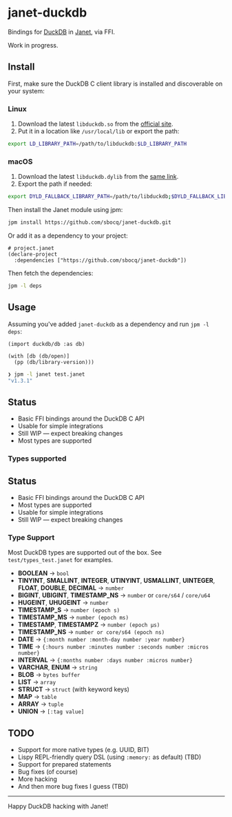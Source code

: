 # janet-duckdb

Bindings for [DuckDB](https://duckdb.org/) in [Janet](https://janet-lang.org/), via FFI.

Work in progress.

## Install

First, make sure the DuckDB C client library is installed and discoverable on your system:

### Linux

1. Download the latest `libduckdb.so` from the [official site](https://duckdb.org/docs/installation/?version=stable\&environment=cplusplus\&platform=linux\&download_method=direct\&architecture=x86_64).
2. Put it in a location like `/usr/local/lib` or export the path:

```bash
export LD_LIBRARY_PATH=/path/to/libduckdb:$LD_LIBRARY_PATH
```

### macOS

1. Download the latest `libduckdb.dylib` from the [same link](https://duckdb.org/docs/installation/?version=stable\&environment=cplusplus\&platform=linux\&download_method=direct).
2. Export the path if needed:

```bash
export DYLD_FALLBACK_LIBRARY_PATH=/path/to/libduckdb;$DYLD_FALLBACK_LIBRARY_PATH
```

Then install the Janet module using jpm:

```bash
jpm install https://github.com/sbocq/janet-duckdb.git
```

Or add it as a dependency to your project:

```janet
# project.janet
(declare-project
  :dependencies ["https://github.com/sbocq/janet-duckdb"])
```

Then fetch the dependencies:

```bash
jpm -l deps
```

## Usage

Assuming you've added `janet-duckdb` as a dependency and run `jpm -l deps`:

```janet
(import duckdb/db :as db)

(with [db (db/open)]
  (pp (db/library-version)))
```

```bash
❯ jpm -l janet test.janet
"v1.3.1"
```

## Status

- Basic FFI bindings around the DuckDB C API
- Usable for simple integrations
- Still WIP — expect breaking changes
- Most types are supported

### Types supported

## Status

- Basic FFI bindings around the DuckDB C API
- Most types are supported
- Usable for simple integrations
- Still WIP — expect breaking changes

### Type Support

Most DuckDB types are supported out of the box. See `test/types_test.janet` for examples.

- **BOOLEAN** → `bool`
- **TINYINT**, **SMALLINT**, **INTEGER**, **UTINYINT**, **USMALLINT**, **UINTEGER**, **FLOAT**, **DOUBLE**, **DECIMAL** → `number`
- **BIGINT**, **UBIGINT**, **TIMESTAMP_NS** → `number` or `core/s64` / `core/u64`
- **HUGEINT**, **UHUGEINT** → `number`
- **TIMESTAMP_S** → `number (epoch s)`
- **TIMESTAMP_MS** → `number (epoch ms)`
- **TIMESTAMP**, **TIMESTAMPZ** → `number (epoch µs)`
- **TIMESTAMP_NS** → `number or core/s64 (epoch ns)`
- **DATE** → `{:month number :month-day number :year number}`
- **TIME** → `{:hours number :minutes number :seconds number :micros number}`
- **INTERVAL** → `{:months number :days number :micros number}`
- **VARCHAR**, **ENUM** → `string`
- **BLOB** → `bytes buffer`
- **LIST** → `array`
- **STRUCT** → `struct` (with keyword keys)
- **MAP** → `table`
- **ARRAY** → `tuple`
- **UNION** → `[:tag value]`

## TODO

- Support for more native types (e.g. UUID, BIT)
- Lispy REPL-friendly query DSL (using `:memory:` as default) (TBD)
- Support for prepared statements
- Bug fixes (of course)
- More hacking
- And then more bug fixes I guess (TBD)

---

Happy DuckDB hacking with Janet!
